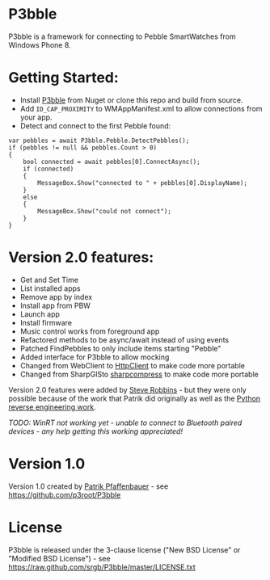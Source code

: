 P3bble
======

P3bble is a framework for connecting to Pebble SmartWatches from Windows Phone 8.


Getting Started:
================

* Install [P3bble](https://www.nuget.org/packages/P3bble) from Nuget or clone this repo and build from source.
* Add `ID_CAP_PROXIMITY` to WMAppManifest.xml to allow connections from your app.
* Detect and connect to the first Pebble found: 

```
var pebbles = await P3bble.Pebble.DetectPebbles();
if (pebbles != null && pebbles.Count > 0)
{
    bool connected = await pebbles[0].ConnectAsync();
    if (connected)
    {
        MessageBox.Show("connected to " + pebbles[0].DisplayName);
    }
    else
    {
        MessageBox.Show("could not connect");
    }
}
```


Version 2.0 features:
=====================

* Get and Set Time
* List installed apps
* Remove app by index
* Install app from PBW
* Launch app
* Install firmware
* Music control works from foreground app
* Refactored methods to be async/await instead of using events
* Patched FindPebbles to only include items starting "Pebble"
* Added interface for P3bble to allow mocking
* Changed from WebClient to [HttpClient](https://www.nuget.org/packages/Microsoft.Net.Http) to make code more portable
* Changed from SharpGISto [sharpcompress](https://www.nuget.org/packages/sharpcompress/) to make code more portable

Version 2.0 features were added by [Steve Robbins](https://twitter.com/sr_gb) - but they were only possible because of the work that Patrik did originally as well as the [Python reverse engineering work](https://github.com/Hexxeh/libpebble).

*TODO: WinRT not working yet - unable to connect to Bluetooth paired devices - any help getting this working appreciated!* 

Version 1.0
===========
Version 1.0 created by [Patrik Pfaffenbauer](https://twitter.com/p3root) - see <https://github.com/p3root/P3bble>


License
=======

P3bble is released under the 3-clause license ("New BSD License" or "Modified BSD License") - see https://raw.github.com/srgb/P3bble/master/LICENSE.txt

